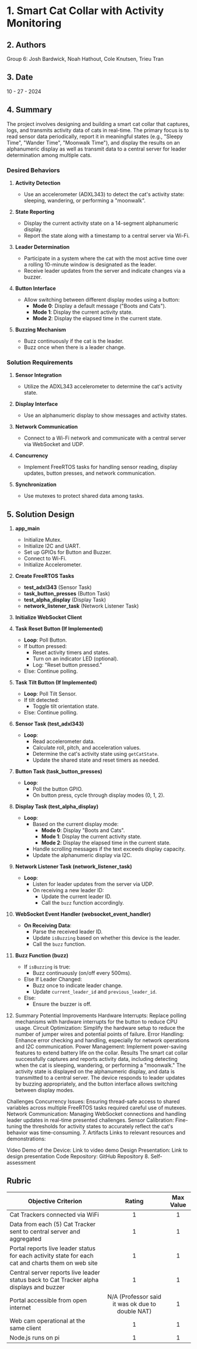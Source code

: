 # 1. Smart Cat Collar with Activity Monitoring

## 2. Authors
Group 6: Josh Bardwick, Noah Hathout, Cole Knutsen, Trieu Tran

## 3. Date
10 - 27 - 2024

## 4. Summary
The project involves designing and building a smart cat collar that captures, logs, and transmits activity data of cats in real-time. The primary focus is to read sensor data periodically, report it in meaningful states (e.g., "Sleepy Time", "Wander Time", "Moonwalk Time"), and display the results on an alphanumeric display as well as transmit data to a central server for leader determination among multiple cats.

### Desired Behaviors

1. **Activity Detection**
   - Use an accelerometer (ADXL343) to detect the cat's activity state: sleeping, wandering, or performing a "moonwalk".

2. **State Reporting**
   - Display the current activity state on a 14-segment alphanumeric display.
   - Report the state along with a timestamp to a central server via Wi-Fi.

3. **Leader Determination**
   - Participate in a system where the cat with the most active time over a rolling 10-minute window is designated as the leader.
   - Receive leader updates from the server and indicate changes via a buzzer.

4. **Button Interface**
   - Allow switching between different display modes using a button:
     - **Mode 0**: Display a default message ("Boots and Cats").
     - **Mode 1**: Display the current activity state.
     - **Mode 2**: Display the elapsed time in the current state.

5. **Buzzing Mechanism**
   - Buzz continuously if the cat is the leader.
   - Buzz once when there is a leader change.

### Solution Requirements

1. **Sensor Integration**
   - Utilize the ADXL343 accelerometer to determine the cat's activity state.

2. **Display Interface**
   - Use an alphanumeric display to show messages and activity states.

3. **Network Communication**
   - Connect to a Wi-Fi network and communicate with a central server via WebSocket and UDP.

4. **Concurrency**
   - Implement FreeRTOS tasks for handling sensor reading, display updates, button presses, and network communication.

5. **Synchronization**
   - Use mutexes to protect shared data among tasks.

## 5. Solution Design

1. **app_main**
   - Initialize Mutex.
   - Initialize I2C and UART.
   - Set up GPIOs for Button and Buzzer.
   - Connect to Wi-Fi.
   - Initialize Accelerometer.

2. **Create FreeRTOS Tasks**
   - **test_adxl343** (Sensor Task)
   - **task_button_presses** (Button Task)
   - **test_alpha_display** (Display Task)
   - **network_listener_task** (Network Listener Task)

3. **Initialize WebSocket Client**

4. **Task Reset Button (If Implemented)**
   - **Loop**: Poll Button.
   - If button pressed:
     - Reset activity timers and states.
     - Turn on an indicator LED (optional).
     - Log: "Reset button pressed."
   - Else: Continue polling.

5. **Task Tilt Button (If Implemented)**
   - **Loop**: Poll Tilt Sensor.
   - If tilt detected:
     - Toggle tilt orientation state.
   - Else: Continue polling.

6. **Sensor Task (test_adxl343)**
   - **Loop**:
     - Read accelerometer data.
     - Calculate roll, pitch, and acceleration values.
     - Determine the cat's activity state using `getCatState`.
     - Update the shared state and reset timers as needed.

7. **Button Task (task_button_presses)**
   - **Loop**:
     - Poll the button GPIO.
     - On button press, cycle through display modes (0, 1, 2).

8. **Display Task (test_alpha_display)**
   - **Loop**:
     - Based on the current display mode:
       - **Mode 0**: Display "Boots and Cats".
       - **Mode 1**: Display the current activity state.
       - **Mode 2**: Display the elapsed time in the current state.
     - Handle scrolling messages if the text exceeds display capacity.
     - Update the alphanumeric display via I2C.

9. **Network Listener Task (network_listener_task)**
   - **Loop**:
     - Listen for leader updates from the server via UDP.
     - On receiving a new leader ID:
       - Update the current leader ID.
       - Call the `buzz` function accordingly.

10. **WebSocket Event Handler (websocket_event_handler)**
    - **On Receiving Data**:
      - Parse the received leader ID.
      - Update `isBuzzing` based on whether this device is the leader.
      - Call the `buzz` function.

11. **Buzz Function (buzz)**
    - If `isBuzzing` is true:
      - Buzz continuously (on/off every 500ms).
    - Else If Leader Changed:
      - Buzz once to indicate leader change.
      - Update `current_leader_id` and `previous_leader_id`.
    - Else:
      - Ensure the buzzer is off.




6. Summary
Potential Improvements
Hardware Interrupts: Replace polling mechanisms with hardware interrupts for the button to reduce CPU usage.
Circuit Optimization: Simplify the hardware setup to reduce the number of jumper wires and potential points of failure.
Error Handling: Enhance error checking and handling, especially for network operations and I2C communication.
Power Management: Implement power-saving features to extend battery life on the collar.
Results
The smart cat collar successfully captures and reports activity data, including detecting when the cat is sleeping, wandering, or performing a "moonwalk." The activity state is displayed on the alphanumeric display, and data is transmitted to a central server. The device responds to leader updates by buzzing appropriately, and the button interface allows switching between display modes.

Challenges
Concurrency Issues: Ensuring thread-safe access to shared variables across multiple FreeRTOS tasks required careful use of mutexes.
Network Communication: Managing WebSocket connections and handling leader updates in real-time presented challenges.
Sensor Calibration: Fine-tuning the thresholds for activity states to accurately reflect the cat's behavior was time-consuming.
7. Artifacts
Links to relevant resources and demonstrations:

Video Demo of the Device: Link to video demo
Design Presentation: Link to design presentation
Code Repository: GitHub Repository
8. Self-assessment
## Rubric

| Objective Criterion | Rating | Max Value  | 
|---------------------------------------------|:-----------:|:---------:|
| Cat Trackers connected via WiFi | 1 |  1     | 
| Data from each (5) Cat Tracker sent to central server and aggregated | 1 |  1     | 
| Portal reports live leader status for each activity state for each cat and charts them on web site | 1 |  1     | 
| Central server reports live leader status back to Cat Tracker alpha displays and buzzer | 1 |  1     | 
| Portal accessible from open internet | N/A (Professor said it was ok due to double NAT) |  1     | 
| Web cam operational at the same client | 1 |  1     | 
| Node.js runs on pi | 1 |  1     | 
 
